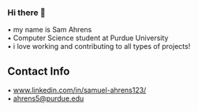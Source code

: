 ### Hi there 👋

<!--
**samahrens/samahrens** is a ✨ _special_ ✨ repository because its `README.md` (this file) appears on your GitHub profile.

Here are some ideas to get you started:

- 🔭 I’m currently working on ...
- 🌱 I’m currently learning ...
- 👯 I’m looking to collaborate on ...
- 🤔 I’m looking for help with ...
- 💬 Ask me about ...
- 📫 How to reach me: ...
- 😄 Pronouns: ...
- ⚡ Fun fact: ...
-->
• my name is Sam Ahrens  
• Computer Science student at Purdue University  
• i love working and contributing to all types of projects!  
## Contact Info
• www.linkedin.com/in/samuel-ahrens123/  
• ahrens5@purdue.edu  
